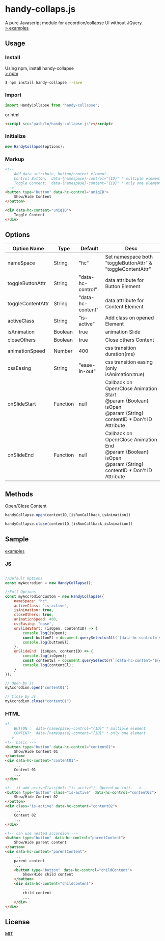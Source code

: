 # handy-collaps.js

A pure Javascript module for accordion/collapse UI without JQuery.  
[> examples](https://handy-collapse.netlify.com/)


## Usage

### Install

Using npm, install handy-collapse  
[> npm](https://www.npmjs.com/package/handy-collapse)

```bash
$ npm install handy-collapse --save
```

### Import

```javascript
import HandyCollapse from "handy-collapse";
```
or html
```html
<script src="path/to/handy-collapse.js"></script>
```
### Initialize

```javascript
new HandyCollapse(options);
```
### Markup

```html
<!-- 
    Add data attribute, button/content element.
    Control Button:  data-{namespase}-control="{ID}" * multiple elements
    Toggle Content:  data-{namespase}-content="{ID}" * only one element
 -->
<button type="button" data-hc-control="uniqID">
    Show/Hide Content
</button>

<div data-hc-content="uniqID">
    Toggle Content
</div>
```
## Options

| Option Name       | Type     | Default           | Desc                                                                                                           |
| ----------------- | -------- | ----------------- | -------------------------------------------------------------------------------------------------------------- |
| nameSpace         | String   | "hc"              | Set namespace both "toggleButtonAttr" & "toggleContentAttr"                                                    |
| toggleButtonAttr  | String   | "data-hc-control" | data attribute for Button Element                                                                              |
| toggleContentAttr | String   | "data-hc-content" | data attribute for Content Element                                                                             |
| activeClass       | String   | "is-active"       | Add class on opened Element                                                                                    |
| isAnimation        | Boolean  | true              | animation Slide                                                                                                |
| closeOthers       | Boolean  | true              | Close others Content                                                                                           |
| animationSpeed     | Number   | 400               | css transition duration(ms)                                                                                    |
| cssEasing         | String   | "ease-in-out"     | css transition easing (only isAnimation:true)                                                                   |
| onSlideStart      | Function | null              | Callback on Open/Close Animation Start <br> @param {Boolean} isOpen <br> @param {String} contentID \* Don't ID Attribute |
| onSlideEnd        | Function | null              | Callback on Open/Close Animation End <br>  @param {Boolean} isOpen <br> @param {String} contentID \* Don't ID Attribute                                                                               |


## Methods

Open/Close Content
```javascript
handyCollapse.open(contentID,[isRunCallback,isAnimation])
```
```javascript
handyCollapse.close(contentID,[isRunCallback,isAnimation])
```

## Sample
[examples](https://handy-collapse.netlify.com/)  

### JS
```javascript

//Default Options
const myAccrodion = new HandyCollapse();

//Full Options
const myAccrodionCustom = new HandyCollapse({
    nameSpace: "hc",
    activeClass: "is-active",
    isAnimation: true,
    closeOthers: true,
    animationSpeed: 400,
    cssEasing: "ease",
    onSlideStart: (isOpen, contentID) => {
        console.log(isOpen);
        const buttonEl = document.querySelectorAll(`[data-hc-control='${contentID}']`);
        console.log(buttonEl);
    },
    onSlideEnd: (isOpen, contentID) => {
        console.log(isOpen);
        const contentEl = document.querySelector(`[data-hc-content='${contentID}']`);
        console.log(contentEl);
    }
});

// Open by Js
myAccrodion.open("content01")

// Close by Js
myAccrodion.close("content01")
```
### HTML
```html
<!-- 
    BUTTON :  data-{namespase}-control="{ID}" * multiple element
    CONTENT:  data-{namespase}-content="{ID}" * only one element
 -->
<!-- basic -->
<button type="button" data-hc-control="content01">
    Show/Hide Content 01
</button>
<div data-hc-content="content01">
    ...
    Content 01
    ...
</div>

<!-- if add activeClass(def: "is-active"), Opened on init. -->
<button type="button" class="is-active"　data-hc-control="content02">
    Show/Hide Content 02
</button>
<div class="is-active" data-hc-content="content02">
    ...
    Content 02
    ...
</div>

<!-- can use nested accordion -->
<button type="button"　data-hc-control="parentContent">
    Show/Hide parent content
</button>
<div data-hc-content="parentContent">
    ...
    parent content
    ...
    <button type="button"　data-hc-control="childContent">
        Show/Hide child content
    </button>
    <div data-hc-content="childContent">
        ...
        child content
        ...
    </div>
</div>
```

## License

[MIT](https://opensource.org/licenses/MIT)
